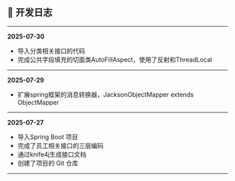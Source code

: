 ## 📝 开发日志


---
**2025-07-30**
*   导入分类相关接口的代码
*   完成公共字段填充的切面类AutoFillAspect，使用了反射和ThreadLocal

---
**2025-07-29**
*   扩展spring框架的消息转换器，JacksonObjectMapper extends ObjectMapper

---
**2025-07-27**
*   导入Spring Boot 项目
*   完成了员工相关接口的三层编码
*   通过knife4j生成接口文档
*   创建了项目的 Git 仓库

---